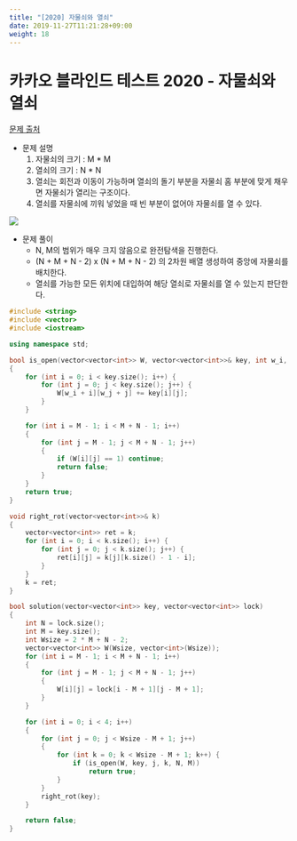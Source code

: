 ```yaml
---
title: "[2020] 자물쇠와 열쇠"
date: 2019-11-27T11:21:28+09:00
weight: 18
---
```


<h1>카카오 블라인드 테스트 2020 - 자물쇠와 열쇠</h1>

[문제 출처](https://programmers.co.kr/learn/courses/30/lessons/60059)

- 문제 설명
	1. 자물쇠의 크기 : M * M
	2. 열쇠의 크기 : N * N
	3. 열쇠는 회전과 이동이 가능하며 열쇠의 돌기 부분을 자물쇠 홈 부분에 맞게 채우면 자물쇠가 열리는 구조이다.
	4. 열쇠를 자물쇠에 끼워 넣었을 때 빈 부분이 없어야 자물쇠를 열 수 있다.

![](/images/lock1.jpg)

- 문제 풀이
	- N, M의 범위가 매우 크지 않음으로 완전탐색을 진행한다.
	- (N + M + N - 2) x (N + M + N - 2) 의 2차원 배열 생성하여 중앙에 자물쇠를 배치한다.
	- 열쇠를 가능한 모든 위치에 대입하여 해당 열쇠로 자물쇠를 열 수 있는지 판단한다.
	
```cpp
#include <string>
#include <vector>
#include <iostream>

using namespace std;

bool is_open(vector<vector<int>> W, vector<vector<int>>& key, int w_i, int w_j, int N, int M)
{
	for (int i = 0; i < key.size(); i++) {
		for (int j = 0; j < key.size(); j++) {
			W[w_i + i][w_j + j] += key[i][j];
		}
	}

	for (int i = M - 1; i < M + N - 1; i++)
	{
		for (int j = M - 1; j < M + N - 1; j++)
		{
			if (W[i][j] == 1) continue;
			return false;
		}
	}
	return true;
}

void right_rot(vector<vector<int>>& k)
{
	vector<vector<int>> ret = k;
	for (int i = 0; i < k.size(); i++) {
		for (int j = 0; j < k.size(); j++) {
			ret[i][j] = k[j][k.size() - 1 - i];
		}
	}
	k = ret;
}

bool solution(vector<vector<int>> key, vector<vector<int>> lock)
{
	int N = lock.size();
	int M = key.size();
	int Wsize = 2 * M + N - 2;
	vector<vector<int>> W(Wsize, vector<int>(Wsize));
	for (int i = M - 1; i < M + N - 1; i++)
	{
		for (int j = M - 1; j < M + N - 1; j++)
		{
			W[i][j] = lock[i - M + 1][j - M + 1];
		}
	}

	for (int i = 0; i < 4; i++)
	{
		for (int j = 0; j < Wsize - M + 1; j++)
		{
			for (int k = 0; k < Wsize - M + 1; k++) {
				if (is_open(W, key, j, k, N, M))
					return true;
			}
		}
		right_rot(key);
	}

	return false;
}
```